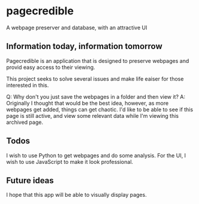 # pagecredible
A webpage preserver and database, with an attractive UI


## Information today, information tomorrow
Pagecredible is an application that is designed to preserve webpages and provid easy access to their viewing.


This project seeks to solve several issues and make life eaiser for those interested in this.


Q: Why don't you just save the webpages in a folder and then view it?
A: Originally I thought that would be the best idea, however, as more webpages get added, things can get chaotic. I'd like to be able to see if this page is still active, and view some relevant data while I'm viewing this archived page.

## Todos
I wish to use Python to get webpages and do some analysis. For the UI, I wish to use JavaScript to make it look professional.


## Future ideas
I hope that this app will be able to visually display pages.